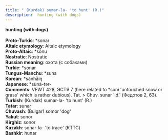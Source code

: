 ```yaml
---
title: " (Kurdak) sumar-la- 'to hunt' (R.)"
description:  hunting (with dogs)
---
```

<strong> hunting (with dogs)</strong><br><br>
<strong>Proto-Turkic</strong>:  *sonar<br>
<strong>Altaic etymology</strong>:  Altaic etymology<br>
<strong> Proto-Altaic</strong>:  *sŏ̀nu<br>
<strong>Nostratic</strong>:  Nostratic<br>
<strong>Russian meaning</strong>:  охота (с собаками)<br>
<strong>Turkic</strong>:  *sonar<br>
<strong>Tungus-Manchu</strong>:  *suna<br>
<strong>Korean</strong>:  *sànhằiŋ<br>
<strong>Japanese</strong>:  *sùnà-tǝr-<br>
<strong>Comments</strong>:  VEWT 428, ЭСТЯ 7 (here related to *sonɨ 'untouched snow or grass' which is rather dubious). Tat. > Chuv. sunar 'id.' (Федотов 2, 63).<br>
<strong>Turkish</strong>:  (Kurdak) sumar-la- 'to hunt' (R.)<br>
<strong>Tatar</strong>:  sunar<br>
<strong>Chuvash</strong>:  (Bulgar) somor 'dog'<br>
<strong>Yakut</strong>:  sonor<br>
<strong>Kirghiz</strong>:  sonor<br>
<strong>Kazakh</strong>:  sonar-la- 'to trace' (КТТС)<br>
<strong>Bashkir</strong>:  hunar<br>


